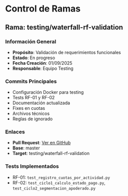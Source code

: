 # Control de Ramas

## Rama: testing/waterfall-rf-validation

### Información General
- **Propósito**: Validación de requerimientos funcionales
- **Estado**: En progreso
- **Fecha Creación**: 01/09/2025
- **Responsable**: Equipo Testing

### Commits Principales
- Configuración Docker para testing
- Tests RF-01 y RF-02
- Documentación actualizada
- Fixes en cuotas
- Archivos técnicos
- Reglas de ignorado

### Enlaces
- **Pull Request**: [Ver en GitHub](https://github.com/LidiaInformatica/plataformaweb-django/pull/new/testing/waterfall-rf-validation)
- **Base**: master
- **Target**: testing/waterfall-rf-validation

### Tests Implementados
- RF-01: `test_registro_cuotas_por_actividad.py`
- RF-02: `test_ciclo1_calculo_estado_pago.py`, `test_ciclo2_segmentacion_apoderado.py`